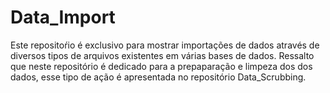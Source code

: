 # Data_Import
Este repositoŕio é exclusivo para mostrar importações de dados através de diversos tipos de arquivos existentes em várias bases de dados. Ressalto que neste repositório é dedicado para a prepaparação e limpeza dos dos dados, esse tipo de ação é apresentada no repositório Data_Scrubbing.
